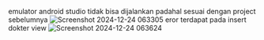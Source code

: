 emulator android studio tidak bisa dijalankan padahal sesuai dengan project sebelumnya
![Screenshot 2024-12-24 063305](https://github.com/user-attachments/assets/d1b75c82-c14a-407d-9758-685b841e9b7c)
eror terdapat pada  insert dokter view
![Screenshot 2024-12-24 063624](https://github.com/user-attachments/assets/99ee2800-0de5-4bd1-97e9-d65e7de22434)
